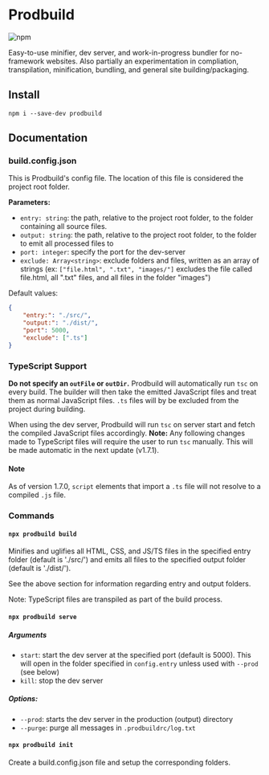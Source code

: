 # Prodbuild
![npm](https://img.shields.io/npm/v/prodbuild)

Easy-to-use minifier, dev server, and work-in-progress bundler for no-framework websites. Also partially an experimentation in compliation, transpilation, minification, bundling, and general site building/packaging.

## Install
`npm i --save-dev prodbuild`

## Documentation

### build.config.json
This is Prodbuild's config file. The location of this file is considered the project root folder.

**Parameters:**
- `entry: string`: the path, relative to the project root folder, to the folder containing all source files.
- `output: string`: the path, relative to the project root folder, to the folder to emit all processed files to
- `port: integer`: specify the port for the dev-server
- `exclude: Array<string>`: exclude folders and files, written as an array of strings (ex: `["file.html", ".txt", "images/"]` excludes the file called file.html, all ".txt" files, and all files in the folder "images")

Default values:
```json
{
    "entry:": "./src/",
    "output:": "./dist/",
    "port": 5000,
    "exclude": [".ts"]
}
```

### TypeScript Support
**Do not specify an `outFile` or `outDir`.** Prodbuild will automatically run `tsc` on every build. The builder will then take the emitted JavaScript files and treat them as normal JavaScript files. `.ts` files will by be excluded from the project during building.

When using the dev server, Prodbuild will run `tsc` on server start and fetch the compiled JavaScript files accordingly. 
**Note:** Any following changes made to TypeScript files will require the user to run `tsc` manually. This will be made automatic in the next update (v1.7.1).

#### Note
As of version 1.7.0, `script` elements that import a `.ts` file will not resolve to a compiled `.js` file.


### Commands
#### `npx prodbuild build`
Minifies and uglifies all HTML, CSS, and JS/TS files in the specified entry folder (default is './src/') and emits all files to the specified output folder (default is './dist/').

See the above section for information regarding entry and output folders.

Note: TypeScript files are transpiled as part of the build process.

#### `npx prodbuild serve`
##### Arguments
- `start`: start the dev server at the specified port (default is 5000). This will open in the folder specified in `config.entry` unless used with `--prod` (see below)
- `kill`: stop the dev server

##### Options:
- `--prod`: starts the dev server in the production (output) directory
- `--purge`: purge all messages in `.prodbuildrc/log.txt`

#### `npx prodbuild init`
Create a build.config.json file and setup the corresponding folders.